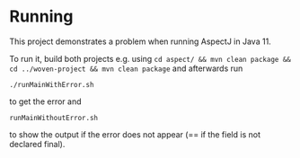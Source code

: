 # Running

This project demonstrates a problem when running AspectJ in Java 11.

To run it, build both projects e.g. using `cd aspect/ && mvn clean package && cd ../woven-project && mvn clean package` and afterwards run

`./runMainWithError.sh`

to get the error and

`runMainWithoutError.sh`

to show the output if the error does not appear (== if the field is not declared final).

